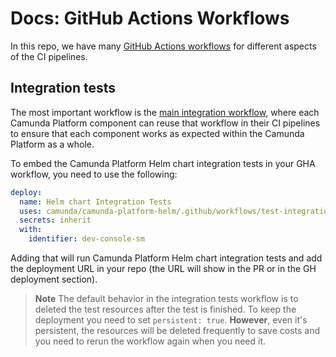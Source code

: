 # Docs: GitHub Actions Workflows

In this repo, we have many [GitHub Actions workflows](../.github/workflows) for different aspects
of the CI pipelines.

## Integration tests

The most important workflow is the [main integration workflow](../.github/workflows/test-integration-main.yaml),
where each Camunda Platform component can reuse that workflow in their CI pipelines to ensure that
each component works as expected within the Camunda Platform as a whole.

To embed the Camunda Platform Helm chart integration tests in your GHA workflow, you need to use
the following:

```yaml
deploy:
  name: Helm chart Integration Tests
  uses: camunda/camunda-platform-helm/.github/workflows/test-integration-main.yaml@main
  secrets: inherit
  with:
    identifier: dev-console-sm
```

Adding that will run Camunda Platform Helm chart integration tests and add the deployment URL
in your repo (the URL will show in the PR or in the GH deployment section).

> **Note**
> The default behavior in the integration tests workflow is to deleted the test resources 
> after the test is finished. To keep the deployment you need to set `persistent: true`.
> **However**, even it's persistent, the resources will be deleted frequently to save costs
> and you need to rerun the workflow again when you need it.
